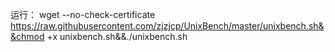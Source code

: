 运行：
wget --no-check-certificate https://raw.githubusercontent.com/zjzjcp/UnixBench/master/unixbench.sh&&chmod +x unixbench.sh&&./unixbench.sh

